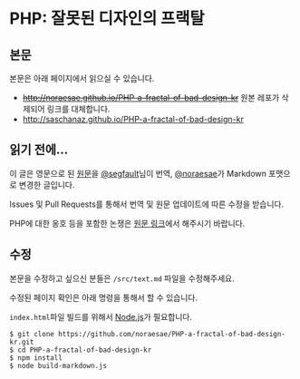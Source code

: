 PHP: 잘못된 디자인의 프랙탈
==============================

본문
----
본문은 아래 페이지에서 읽으실 수 있습니다.  
* ~~http://noraesae.github.io/PHP-a-fractal-of-bad-design-kr~~ 원본 레포가 삭제되어 링크를 대체합니다.
* http://saschanaz.github.io/PHP-a-fractal-of-bad-design-kr

읽기 전에...
------------
이 글은 영문으로 된 [원문](http://me.veekun.com/blog/2012/04/09/php-a-fractal-of-bad-design/)을 [@segfault](http://about.me/segfault)님이 번역, [@noraesae](https://github.com/noraesae)가 Markdown 포맷으로 변경한 글입니다.

Issues 및 Pull Requests를 통해서 번역 및 원문 업데이트에 따른 수정을 받습니다.

PHP에 대한 옹호 등을 포함한 논쟁은 [원문 링크](http://me.veekun.com/blog/2012/04/09/php-a-fractal-of-bad-design/)에서 해주시기 바랍니다.

수정
----
본문을 수정하고 싶으신 분들은 `/src/text.md` 파일을 수정해주세요.

수정된 페이지 확인은 아래 명령을 통해서 할 수 있습니다.

`index.html`파일 빌드를 위해서 [Node.js](http://nodejs.org/)가 필요합니다.

```
$ git clone https://github.com/noraesae/PHP-a-fractal-of-bad-design-kr.git
$ cd PHP-a-fractal-of-bad-design-kr
$ npm install
$ node build-markdown.js
```

